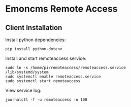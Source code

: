 # Emoncms Remote Access

## Client Installation

Install python dependencies:

    pip install python-dotenv

Install and start remoteaccess service:

    sudo ln -s /home/pi/remoteaccess/remoteaccess.service /lib/systemd/system
    sudo systemctl enable remoteaccess.service
    sudo systemctl start remoteaccess
    
View service log:

    journalctl -f -u remoteaccess -n 100

